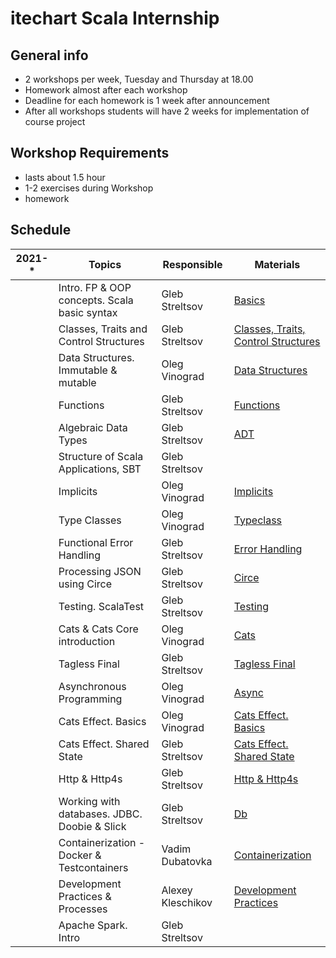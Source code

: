 # itechart Scala Internship

## General info

- 2 workshops per week, Tuesday and Thursday at 18.00
- Homework almost after each workshop 
- Deadline for each homework is 1 week after announcement
- After all workshops students will have 2 weeks for implementation of course project

## Workshop Requirements

- lasts about 1.5 hour
- 1-2 exercises during Workshop
- homework

## Schedule

| 2021-* | Topics                                   | Responsible                                                       | Materials                                                                                                 |
|--------|------------------------------------------|-------------------------------------------------------------------|-----------------------------------------------------------------------------------------------------------
|   | Intro. FP & OOP concepts. Scala basic syntax  | Gleb Streltsov                                                    | [Basics](src/main/scala/com/itechart/internship/basics/Basics.scala)                                      |
|   | Classes, Traits and Control Structures        | Gleb Streltsov                                                    | [Classes, Traits, Control Structures](src/main/scala/com/itechart/internship/basics)                      |
|   | Data Structures. Immutable & mutable          | Oleg Vinograd                                                     | [Data Structures](src/main/scala/com/itechart/internship/basics/DataStructures.scala)                     |
|   | Functions                                     | Gleb Streltsov                                                    | [Functions](src/main/scala/com/itechart/internship/functions)                                             |
|   | Algebraic Data Types                          | Gleb Streltsov                                                    | [ADT](src/main/scala/com/itechart/internship/adt/AlgebraicDataTypes.scala)                                |
|   | Structure of Scala Applications, SBT          | Gleb Streltsov                                                    |                                                                                                           |
|   | Implicits                                     | Oleg Vinograd                                                     | [Implicits](src/main/scala/com/itechart/internship/implicits/Implicits.scala)                             |
|   | Type Classes                                  | Oleg Vinograd                                                     | [Typeclass](src/main/scala/com/itechart/internship/typeclass/Typeclass.scala)                             |
|   | Functional Error Handling                     | Gleb Streltsov                                                    | [Error Handling](src/main/scala/com/itechart/internship/error_handling/ErrorHandling.scala)               |
|   | Processing JSON using Circe                   | Gleb Streltsov                                                    | [Circe](src/main/scala/com/itechart/internship/json/Circe.scala)                                          |
|   | Testing. ScalaTest                            | Gleb Streltsov                                                    | [Testing](src/test/scala/com/itechart/internship/testing)                                                 |
|   | Cats & Cats Core introduction                 | Oleg Vinograd                                                     | [Cats](src/main/scala/com/itechart/internship/cats)                                                       |
|   | Tagless Final                                 | Gleb Streltsov                                                    | [Tagless Final](src/main/scala/com/itechart/internship/tf)                                                |
|   | Asynchronous Programming                      | Oleg Vinograd                                                     | [Async](src/main/scala/com/itechart/internship/async/async.scala)                                         |
|   | Cats Effect. Basics                           | Oleg Vinograd                                                     | [Cats Effect. Basics](src/main/scala/com/itechart/internship/cats_effect/Effects.scala)                   |
|   | Cats Effect. Shared State                     | Gleb Streltsov                                                    | [Cats Effect. Shared State](src/main/scala/com/itechart/internship/shared_state/SharedState.scala)        |
|   | Http & Http4s                                 | Gleb Streltsov                                                    | [Http & Http4s](src/main/scala/com/itechart/internship/http/Http.scala)                                   |
|   | Working with databases. JDBC. Doobie & Slick  | Gleb Streltsov                                                    | [Db](src/main/scala/com/itechart/internship/db)                                                           |
|   | Containerization - Docker & Testcontainers    | Vadim Dubatovka                                                   | [Containerization](src/main/scala/com/itechart/internship/basics/Basics.scala)                            |
|   | Development Practices & Processes             | Alexey Kleschikov                                                 | [Development Practices](src/main/scala/com/itechart/internship/basics/Basics.scala)                       |
|   | Apache Spark. Intro                           | Gleb Streltsov                                                    |                                                                                                           |
